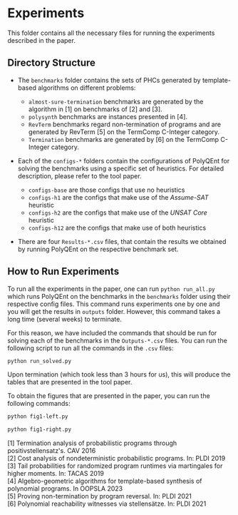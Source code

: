 # Experiments

This folder contains all the necessary files for running the experiments described in the paper. 

## Directory Structure

- The `benchmarks` folder contains the sets of PHCs generated by template-based algorithms on different problems:

    - `almost-sure-termination` benchmarks are generated by the algorithm in [1] on benchmarks of [2] and [3].
    - `polysynth` benchmarks are instances presented in [4].
    - `RevTerm` benchmarks regard non-termination of programs and are generated by RevTerm [5] on the TermComp C-Integer category.
    - `Termination` benchmarks are generated by [6] on the TermComp C-Integer category.

- Each of the `configs-*` folders contain the configurations of PolyQEnt for solving the benchmarks using a specific set of heuristics. For detailed description, please refer to the tool paper.
    - `configs-base` are those configs that use no heuristics
    - `configs-h1` are the configs that make use of the *Assume-SAT* heuristic
    - `configs-h2` are the configs that make use of the *UNSAT Core* heuristic
    - `configs-h12` are the configs that make use of both heuristics

- There are four `Results-*.csv` files, that contain the results we obtained by running PolyQEnt on the respective benchmark set.

## How to Run Experiments 

To run all the experiments in the paper, one can run `python run_all.py` which runs PolyQEnt on the benchmarks in the `benchmarks` folder using their respective config files. This command runs experiments one by one and you will get the results in `outputs` folder. However, this command takes a long time (several weeks) to terminate. 

For this reason, we have included the commands that should be run for solving each of the benchmarks in the `Outputs-*.csv` files. You can run the following script to run all the commands in the `.csv` files:
```bash
python run_solved.py
```
Upon termination (which took less than 3 hours for us), this will produce the tables that are presented in the tool paper.

To obtain the figures that are presented in the paper, you can run the following commands: 
```bash
python fig1-left.py
```
```bash
python fig1-right.py
```

[1] Termination analysis of probabilistic programs through positivstellensatz's. CAV 2016 \
[2] Cost analysis of nondeterministic probabilistic programs. In: PLDI 2019 \
[3] Tail probabilities for randomized program runtimes
via martingales for higher moments. In: TACAS 2019 \
[4] Algebro-geometric algorithms for template-based synthesis of polynomial programs. In OOPSLA 2023 \
[5] Proving non-termination by program reversal. In: PLDI 2021 \
[6] Polynomial reachability witnesses via stellensätze. In: PLDI 2021
